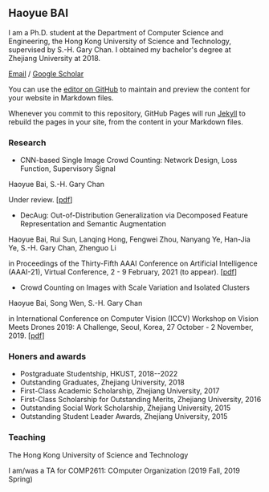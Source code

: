 ## Haoyue BAI

I am a Ph.D. student at the Department of Computer Science and Engineering, the Hong Kong University of Science and Technology, supervised by S.-H. Gary Chan. I obtained my bachelor's degree at Zhejiang University at 2018.

[Email](hbaiaa@cse.ust.hk) / [Google Scholar](https://scholar.google.com/citations?hl=zh-CN&user=KQ9HkfcAAAAJ)

You can use the [editor on GitHub](https://github.com/HaoyueBaiZJU/haoyuebai.github.io/edit/gh-pages/index.md) to maintain and preview the content for your website in Markdown files.

Whenever you commit to this repository, GitHub Pages will run [Jekyll](https://jekyllrb.com/) to rebuild the pages in your site, from the content in your Markdown files.

### Research


- CNN-based Single Image Crowd Counting: Network Design, Loss Function, Supervisory Signal

Haoyue Bai, S.-H. Gary Chan

Under review. [[pdf](https://arxiv.org/pdf/2012.15685.pdf)]

- DecAug: Out-of-Distribution Generalization via Decomposed Feature Representation and Semantic Augmentation

Haoyue Bai, Rui Sun, Lanqing Hong, Fengwei Zhou, Nanyang Ye, Han-Jia Ye, S.-H. Gary Chan, Zhenguo Li

in Proceedings of the Thirty-Fifth AAAI Conference on Artificial Intelligence (AAAI-21), Virtual Conference, 2 - 9 February, 2021 (to appear). [[pdf](https://arxiv.org/pdf/2012.09382.pdf)]

- Crowd Counting on Images with Scale Variation and Isolated Clusters

Haoyue Bai, Song Wen, S.-H. Gary Chan

in International Conference on Computer Vision (ICCV) Workshop on Vision Meets Drones 2019: A Challenge, Seoul, Korea, 27 October - 2 November, 2019. [[pdf](https://openaccess.thecvf.com/content_ICCVW_2019/papers/VISDrone/Bai_Crowd_Counting_on_Images_with_Scale_Variation_and_Isolated_Clusters_ICCVW_2019_paper.pdf)]


### Honers and awards

- Postgraduate Studentship, HKUST, 2018--2022
- Outstanding Graduates, Zhejiang University, 2018
- First-Class Academic Scholarship, Zhejiang University, 2017
- First-Class Scholarship for Outstanding Merits, Zhejiang University, 2016
- Outstanding Social Work Scholarship, Zhejiang University, 2015
- Outstanding Student Leader Awards, Zhejiang University, 2015


### Teaching
The Hong Kong University of Science and Technology

I am/was a TA for COMP2611: COmputer Organization (2019 Fall, 2019 Spring)




